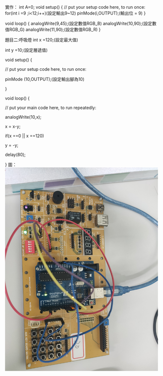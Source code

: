實作：
int A=0;
void setup() {
  // put your setup code here, to run once:
  for(int i =9 ;i<12;i++)(設定輸出9~12)
  pinMode(i,OUTPUT);(輸出位 = 9)
}

void loop() {
 analogWrite(9,45);(設定數值RGB_B)
 analogWrite(10,90);(設定數值RGB_G)
 analogWrite(11,90);(設定數值RGB_R)
}


題目二:呼吸燈
int x =120;(設定最大值)

int y =10;(設定層遞值)

void setup() {

  // put your setup code here, to run once:

  pinMode (10,OUTPUT);(設定輸出腳為10)

}

void loop() {

  // put your main code here, to run repeatedly:

   analogWrite(10,x);

   x = x-y;

   if(x ==0 || x ==120)

   y = -y;

   delay(80);

   }
   圖：![image](https://github.com/EN-PEN/RGB/blob/master/IMG20200929132851.jpg)
   

  
